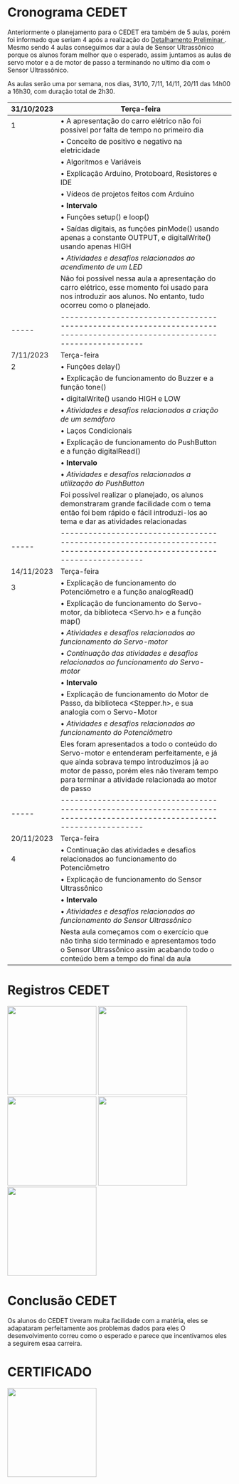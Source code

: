 # Cronograma CEDET

Anteriormente o planejamento para o CEDET era também de 5 aulas, porém foi informado que seriam 4 após a realização do <a href="3-Detalhamento preliminar.md"> Detalhamento Preliminar </a>.
Mesmo sendo 4 aulas conseguimos dar a aula de Sensor Ultrassônico porque os alunos foram melhor que o esperado, assim juntamos as aulas de servo motor e a de motor de passo a terminando no ultimo dia com o Sensor Ultrassônico.

As aulas serão uma por semana, nos dias, 31/10, 7/11, 14/11, 20/11 das 14h00 a 16h30, com duração total de 2h30.

| 31/10/2023 | Terça-feira                                   | |
| ---- | ------------------------------------------------------------------------ | - |
| <!-- ✔️ --> 1   | • A apresentação do carro elétrico não foi possível por falta de tempo no primeiro dia | |
|                | • Conceito de positivo e negativo na eletricidade | |
|                | • Algoritmos e Variáveis | |
|                | • Explicação Arduino, Protoboard, Resistores e IDE | |
|                | • Vídeos de projetos feitos com Arduino | |
|                | • <b>Intervalo</b> | |
|                | • Funções setup() e loop() | |
|                | • Saídas digitais, as funções pinMode() usando apenas a constante OUTPUT, e digitalWrite() usando apenas HIGH | |
|                | •  <i>Atividades e desafios relacionados ao acendimento de um LED</i> | | <!-- Acender um ou mais LEDS / LED_BUILTIN -->
|              | Não foi possível nessa aula a apresentação do carro elétrico, esse momento foi usado para nos introduzir aos alunos. No entanto, tudo ocorreu como o planejado. | |
| ----- | ------------------------------------------------------------------------------------------------------------------------ | |
| 7/11/2023 | Terça-feira                                   | |
| <!-- ✔️ --> 2   | • Funções delay() | |
|                | • Explicação de funcionamento do Buzzer e a função tone() | |
|                | • digitalWrite() usando HIGH e LOW | |
|                | •  <i>Atividades e desafios relacionados a criação de um semáforo</i> | |  <!-- Semáforo e Semáforo com Som -->
|                | • Laços Condicionais | |
|                | • Explicação de funcionamento do PushButton e a função digitalRead() | |
|                | • <b>Intervalo</b> | |
|                | •  <i>Atividades e desafios relacionados a utilização do PushButton</i> | |  <!-- Ativar Semáforo e Ativar Buzzer -->
|              | Foi possível realizar o planejado, os alunos demonstraram grande facilidade com o tema então foi bem rápido e fácil introduzi-los ao tema e dar as atividades relacionadas | |
| ----- | ------------------------------------------------------------------------------------------------------------------------ |  |
| 14/11/2023 | Terça-feira                                   | |
| <!-- ✔️ --> 3  | • Explicação de funcionamento do Potenciômetro e a função analogRead() | |
|               | • Explicação de funcionamento do Servo-motor, da biblioteca <Servo.h> e a função map() | |
|               | • <i>Atividades e desafios relacionados ao funcionamento do Servo-motor</i> | | <!-- Conversão de movimento do potenciômetro para o Servo -->
|               | • <i>Continuação das atividades e desafios relacionados ao funcionamento do Servo-motor</i> | |
|               | • <b>Intervalo</b> | |
|               | • Explicação de funcionamento do Motor de Passo, da biblioteca <Stepper.h>, e sua analogia com o Servo-Motor | |
|               | • <i>Atividades e desafios relacionados ao funcionamento do Potenciômetro</i> | | <!-- Maquina de Lavar --> 
|              | Eles foram apresentados a todo o conteúdo do Servo-motor e entenderam perfeitamente, e já que ainda sobrava tempo introduzimos já ao motor de passo, porém eles não tiveram tempo para terminar a atividade relacionada ao motor de passo | |
| ----- | ------------------------------------------------------------------------------------------------------------------------ | |
| 20/11/2023 | Terça-feira                                   | |
| <!-- ✔️ --> 4 | • Continuação das atividades e desafios relacionados ao funcionamento do Potenciômetro | | <!-- Maquina de Lavar -->
|              | • Explicação de funcionamento do Sensor Ultrassônico| |
|              | • <b>Intervalo</b> | |
|              | • <i>Atividades e desafios relacionados ao funcionamento do Sensor Ultrassônico</i> | | <!-- Trena Ultrassônica --> 
|              | Nesta aula começamos com o exercício que não tinha sido terminado e apresentamos todo o Sensor Ultrassônico assim acabando todo o conteúdo bem a tempo do final da aula| |

# Registros CEDET
<img src = "https://github.com/ICEI-PUC-Minas-PPC-CC/ppc-cc-2023-2-ment2-manha-roboticacedet/assets/138339001/e70549bf-d1a6-4232-b124-7ede87ef7fe6" height = 200>
<img src = "https://github.com/ICEI-PUC-Minas-PPC-CC/ppc-cc-2023-2-ment2-manha-roboticacedet/assets/138339001/f2066fee-6225-406b-a3a2-30a1d233c53f" height = 200>
<img src = "https://github.com/ICEI-PUC-Minas-PPC-CC/ppc-cc-2023-2-ment2-manha-roboticacedet/assets/138339001/52bea546-2e2f-47d9-a71f-c42d0d3205dd" height = 200>
<img src = "https://github.com/ICEI-PUC-Minas-PPC-CC/ppc-cc-2023-2-ment2-manha-roboticacedet/assets/138339001/fa4a1e60-b818-44ce-96af-1841ee51ed18)" height = 200>
<img src = "https://github.com/ICEI-PUC-Minas-PPC-CC/ppc-cc-2023-2-ment2-manha-roboticacedet/assets/138339001/6f473031-dcf8-4c0f-b2b6-9e572c76c3a7)" height = 200>

# Conclusão CEDET
Os alunos do CEDET tiveram muita facilidade com a matéria, eles se adapataram perfeitamente aos problemas dados para eles
O desenvolvimento correu como o esperado e parece que incentivamos eles a seguirem esaa carreira.

# CERTIFICADO
<img src = "https://github.com/ICEI-PUC-Minas-PPC-CC/ppc-cc-2023-2-ment2-manha-roboticacedet/assets/138339001/82d56699-e0d5-4d52-8929-2bd8f8095a84)" height = 200>
